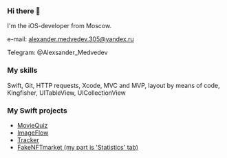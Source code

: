 ### Hi there 👋

I'm  the iOS-developer from Moscow.

e-mail: alexander.medvedev.305@yandex.ru

Telegram: @Alexsander_Medvedev

### My skills

Swift, Git, HTTP requests, Xcode, MVC and MVP, layout by means of code, Kingfisher, 
UITableView, UICollectionView

### My Swift projects

- [MovieQuiz](https://github.com/AlexanderAMedvedev/MovieQuiz)
- [ImageFlow](https://github.com/AlexanderAMedvedev/ImageFlow)
- [Tracker](https://github.com/AlexanderAMedvedev/Tracker)
- [FakeNFTmarket (my part is 'Statistics' tab)](https://github.com/AlexanderAMedvedev/FakeNFTmarket)

<!--
**AlexanderAMedvedev/AlexanderAMedvedev** is a ✨ _special_ ✨ repository because its `README.md` (this file) appears on your GitHub profile.

Here are some ideas to get you started:

- 🔭 I’m currently working on ...
- 🌱 I’m currently learning ...
- 👯 I’m looking to collaborate on ...
- 🤔 I’m looking for help with ...
- 💬 Ask me about ...
- 📫 How to reach me: ...
- 😄 Pronouns: ...
- ⚡ Fun fact: ...
-->
